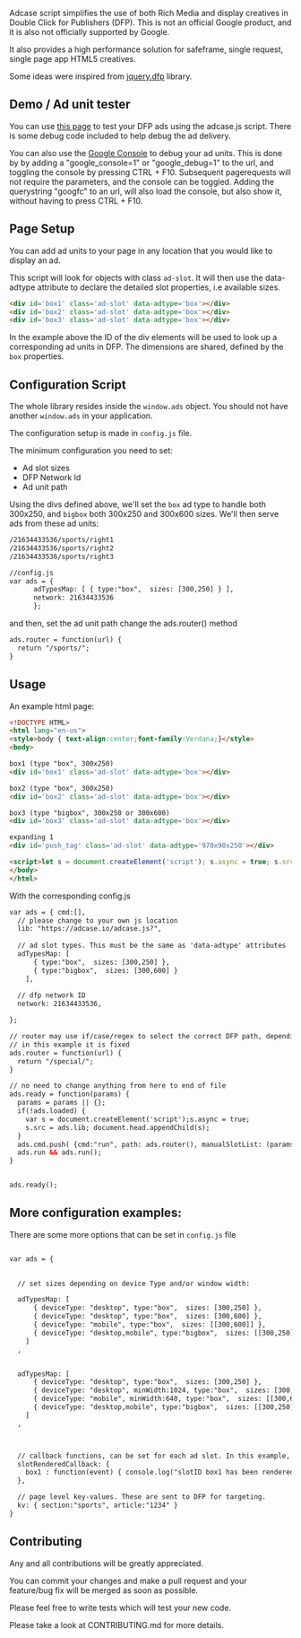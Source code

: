 
Adcase script simplifies the use of both Rich Media and display creatives in Double Click for Publishers (DFP). This is not an official Google product, and it is also not officially supported by Google.

It also provides a high performance solution for safeframe, single request, single page app HTML5 creatives. 

Some ideas were inspired from [jquery.dfp](https://github.com/coop182/jquery.dfp.js) library.


Demo / Ad unit tester
---------------------

You can use [this page](http://coop182.github.io/jquery.dfp.js/dfptests/test.html?google_console=1&networkID=15572793&adunitID=Leader&dimensions=728x90) to test your DFP ads using the adcase.js script. There is some debug code included to help debug the ad delivery.

You can also use the [Google Console](https://support.google.com/dfp_sb/answer/181070?hl=en-GB) to debug your ad units. This is done by by adding a "google_console=1" or "google_debug=1" to the url, and toggling the console by pressing CTRL + F10. Subsequent pagerequests will not require the parameters, and the console can be toggled. Adding the querystring "googfc" to an url, will also load the console, but also show it, without having to press CTRL + F10.

Page Setup
----------

You can add ad units to your page in any location that you would like to display an ad.

This script will look for objects with class `ad-slot`. It will then use the data-adtype attribute to declare the detailed slot properties, i.e available sizes.

```html
<div id='box1' class='ad-slot' data-adtype='box'></div>
<div id='box2' class='ad-slot' data-adtype='box'></div>
<div id='box3' class='ad-slot' data-adtype='box'></div>
```

In the example above the ID of the div elements will be used to look up a corresponding ad units in DFP. The dimensions are shared, defined by the `box` properties.


Configuration Script
--------------------
The whole library resides inside the `window.ads` object. You should not have another `window.ads` in your application.

The configuration setup is made in `config.js` file.

The minimum configuration you need to set:
- Ad slot sizes
- DFP Network Id
- Ad unit path


Using the divs defined above, we'll set the `box` ad type to handle both 300x250, and `bigbox` both 300x250 and 300x600 sizes. We'll then serve ads from these ad units:


```html
/21634433536/sports/right1
/21634433536/sports/right2
/21634433536/sports/right3
```


```html
//config.js
var ads = { 
      adTypesMap: [ { type:"box",  sizes: [300,250] } ],
      network: 21634433536
      }; 
```

and then, set the ad unit path change the ads.router() method


```html
ads.router = function(url) {
  return "/sports/";
}
```





Usage
-----

An example html page:

```html
<!DOCTYPE HTML> 
<html lang="en-us">
<style>body { text-align:center;font-family:Verdana;}</style>
<body>

box1 (type "box", 300x250)
<div id='box1' class='ad-slot' data-adtype='box'></div>

box2 (type "box", 300x250)
<div id='box2' class='ad-slot' data-adtype='box'></div>

box3 (type "bigbox", 300x250 or 300x600)
<div id='box3' class='ad-slot' data-adtype='box'></div>

expanding 1
<div id='push_tag' class='ad-slot' data-adtype='970x90x250'></div>

<script>let s = document.createElement('script'); s.async = true; s.src = "https://adcase.io/demo/config.js"; document.head.appendChild(s);</script>
</body> 
</html>
``` 

With the corresponding config.js
```html
var ads = { cmd:[], 
  // please change to your own js location
  lib: "https://adcase.io/adcase.js?",
  
  // ad slot types. This must be the same as 'data-adtype' attributes
  adTypesMap: [
      { type:"box",  sizes: [300,250] },
      { type:"bigbox",  sizes: [300,600] }
    ],
  
  // dfp network ID
  network: 21634433536, 

}; 

// router may use if/case/regex to select the correct DFP path, depending on document url
// in this example it is fixed 
ads.router = function(url) {
  return "/special/";
}

// no need to change anything from here to end of file
ads.ready = function(params) {
  params = params || {};
  if(!ads.loaded) { 
    var s = document.createElement('script');s.async = true; 
    s.src = ads.lib; document.head.appendChild(s); 
  } 
  ads.cmd.push( {cmd:"run", path: ads.router(), manualSlotList: (params.slots || false) } ); 
  ads.run && ads.run();
}


ads.ready();
```


More configuration examples:
----------------------------

There are some more options that can be set in `config.js` file

```html

var ads = { 

  
  // set sizes depending on device Type and/or window width:

  adTypesMap: [
      { deviceType: "desktop", type:"box",  sizes: [300,250] },
      { deviceType: "desktop", type:"box",  sizes: [300,600] },
      { deviceType: "mobile", type:"box",  sizes: [[300,600]] },
      { deviceType: "desktop,mobile", type:"bigbox",  sizes: [[300,250],[300,600]] },
    ]
  ,


  adTypesMap: [
      { deviceType: "desktop", type:"box",  sizes: [300,250] },
      { deviceType: "desktop", minWidth:1024, type:"box",  sizes: [300,600] },
      { deviceType: "mobile", minWidth:640, type:"box",  sizes: [[300,600]] },
      { deviceType: "desktop,mobile", type:"bigbox",  sizes: [[300,250],[300,600]] },
    ]
  ,



  // callback functions, can be set for each ad slot. In this example, 'box1' is a slot ID
  slotRenderedCallback: {
    box1 : function(event) { console.log("slotID box1 has been rendered. Slot " + (event.isEmpty?"is":"is not") + " empty.") }
  },

  // page level key-values. These are sent to DFP for targeting.
  kv: { section:"sports", article:"1234" }
}
```


Contributing
------------

Any and all contributions will be greatly appreciated.

You can commit your changes and make a pull request and your feature/bug fix will be merged as soon as possible.

Please feel free to write tests which will test your new code.

Please take a look at CONTRIBUTING.md for more details.